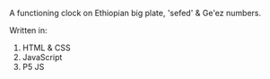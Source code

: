 A functioning clock on Ethiopian big plate, 'sefed' & Ge'ez numbers.

Written in:
1. HTML & CSS
2. JavaScript
3. P5 JS